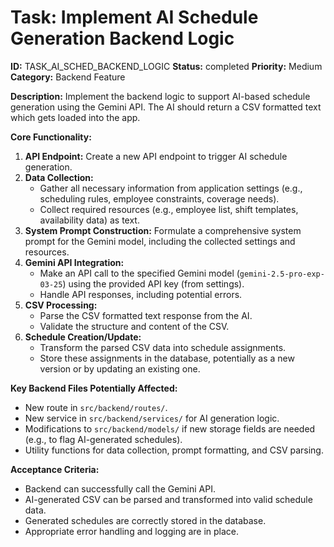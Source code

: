 # Task: Implement AI Schedule Generation Backend Logic

**ID:** TASK_AI_SCHED_BACKEND_LOGIC
**Status:** completed
**Priority:** Medium
**Category:** Backend Feature

**Description:**
Implement the backend logic to support AI-based schedule generation using the Gemini API. The AI should return a CSV formatted text which gets loaded into the app.

**Core Functionality:**
1.  **API Endpoint:** Create a new API endpoint to trigger AI schedule generation.
2.  **Data Collection:**
    - Gather all necessary information from application settings (e.g., scheduling rules, employee constraints, coverage needs).
    - Collect required resources (e.g., employee list, shift templates, availability data) as text.
3.  **System Prompt Construction:** Formulate a comprehensive system prompt for the Gemini model, including the collected settings and resources.
4.  **Gemini API Integration:**
    - Make an API call to the specified Gemini model (`gemini-2.5-pro-exp-03-25`) using the provided API key (from settings).
    - Handle API responses, including potential errors.
5.  **CSV Processing:**
    - Parse the CSV formatted text response from the AI.
    - Validate the structure and content of the CSV.
6.  **Schedule Creation/Update:**
    - Transform the parsed CSV data into schedule assignments.
    - Store these assignments in the database, potentially as a new version or by updating an existing one.

**Key Backend Files Potentially Affected:**
- New route in `src/backend/routes/`.
- New service in `src/backend/services/` for AI generation logic.
- Modifications to `src/backend/models/` if new storage fields are needed (e.g., to flag AI-generated schedules).
- Utility functions for data collection, prompt formatting, and CSV parsing.

**Acceptance Criteria:**
- Backend can successfully call the Gemini API.
- AI-generated CSV can be parsed and transformed into valid schedule data.
- Generated schedules are correctly stored in the database.
- Appropriate error handling and logging are in place.
